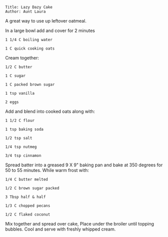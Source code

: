 ~~~ recipe-info
Title: Lazy Dazy Cake
Author: Aunt Laura
~~~

A great way to use up leftover oatmeal.

In a large bowl add and cover for 2 minutes

~~~ recipe-ingredients
1 1/4 C boiling water

1 C quick cooking oats
~~~

Cream together:

~~~ recipe-ingredients
1/2 C butter

1 C sugar

1 C packed brown sugar

1 tsp vanilla

2 eggs
~~~

Add and blend into cooked oats along with:

~~~ recipe-ingredients
1 1/2 C flour

1 tsp baking soda

1/2 tsp salt

1/4 tsp nutmeg

3/4 tsp cinnamon
~~~

Spread batter into a greased 9 X 9" baking pan and bake at 350 degrees for 50 to 55 minutes. While
warm frost with:

~~~ recipe-ingredients
1/4 C butter melted

1/2 C brown sugar packed

3 Tbsp half & half

1/3 C chopped pecans

1/2 C flaked coconut
~~~

Mix together and spread over cake, Place under the broiler until topping bubbles. Cool and serve
with freshly whipped cream.
